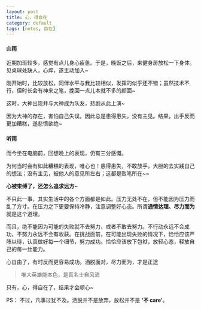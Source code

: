 ```yaml
---
layout: post
title: 心，得自在
category: default
tags: [notes, 自在]
---
```


#### 山雨

近期加班较多，感觉有点儿身心疲惫。于是，晚饭之后，来健身房放松一下身体。见桌球处缺人，心痒，遂主动加入~

刚开始时，比较放松，同伴水平与我比较相似，发挥的似乎还不错；虽然技术不行，但时长会有神来之笔，挽回一点儿本就不多的颜面~

这时，大神出现并与大神成为队友，悲剧从此上演~

因为大神的存在，害怕自己失误，因此总是患得患失，没有主见。结果，出手反而更加糟糕，遂悲愤欲绝~

#### 听雨

而今坐在电脑前，回想晚上的表现，仍有三分感慨。

为何当时会有如此糟糕的表现，唯心也！患得患失，不敢放手，大胆的去实践自己的想法；没有主见，被他人的意见所左右；这都是败笔所在~~ 

**心被束缚了，还怎么追求远方~**

不只此一事，其实生活中的各个方面都是如此。压力无处不在，但不能因为压力而乱了方寸。在压力之下更要保持冷静，注意调整好心态。所谓**通情达理、尽力而为**就是这个道理。

而且，绝不能因为可能的失败就不去努力，或者不敢去努力。不行动永远不会成功，不努力永远不会有收获。在挑战面前，在可能出现失败的情况下，恰恰应该严阵以待，认真做好每一个细节，努力成功。恰恰应该放下包袱，放轻心态，释放自己的每一丝能力。

心自由了，有时反而更容易成功。洒脱面对，尽力而为，才是正途

>唯大英雄能本色，是真名士自风流

只有，心，得自在了，结果才会顺心~

PS： 不过，凡事过犹不及。洒脱并不是放弃，放松并不是 **‘不 care’**。


